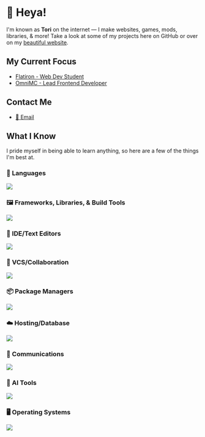 # 👋 Heya!
I'm known as **Tori** on the internet — I make websites, games, mods, libraries, & more! Take a look at some of my projects here on GitHub or over on my [beautiful website](https://7ori.dev).

## My Current Focus

- [Flatiron - Web Dev Student](https://flatironschool.com)
- [OmniMC - Lead Frontend Developer](https://www.omnimc.org)

## Contact Me

- <a href="mailto:contact@7ori.dev" target="_blank">📨 Email</a>

## What I Know

I pride myself in being able to learn anything, so here are a few of the things I'm best at.

### 📜 Languages

<p align="left"> <a href="https://github.com/7orivorian"><img src="https://go-skill-icons.vercel.app/api/icons?i=java,js,ts,html,css,scss,md,regex&perline=7"></a></p>

### 🖼️ Frameworks, Libraries, & Build Tools

<p align="left"> <a href="https://github.com/7orivorian"><img src="https://go-skill-icons.vercel.app/api/icons?i=react,express,vite,maven,gradle&perline=7"></a></p>

### 📄 IDE/Text Editors

<p align="left"> <a href="https://github.com/7orivorian"><img src="https://go-skill-icons.vercel.app/api/icons?i=idea,vscode&perline=7"></a></p>

### 🤵 VCS/Collaboration

<p align="left"> <a href="https://github.com/7orivorian"><img src="https://go-skill-icons.vercel.app/api/icons?i=git,github&perline=7"></a></p>

### 📦 Package Managers

<p align="left"> <a href="https://github.com/7orivorian"><img src="https://go-skill-icons.vercel.app/api/icons?i=npm,pnpm&perline=7"></a></p>

### ☁️ Hosting/Database

<p align="left"> <a href="https://github.com/7orivorian"><img src="https://go-skill-icons.vercel.app/api/icons?i=cloudflare,heroku,githubpages,mongodb&perline=7"></a></p>

### 💬 Communications

<p align="left"> <a href="https://github.com/7orivorian"><img src="https://go-skill-icons.vercel.app/api/icons?i=discord,gmail,slack&perline=7"></a></p>

### 🤖 AI Tools

<p align="left"> <a href="https://github.com/7orivorian"><img src="https://go-skill-icons.vercel.app/api/icons?i=chatgpt&perline=7"></a></p>

### 🖥️ Operating Systems

<p align="left"> <a href="https://github.com/7orivorian"><img src="https://go-skill-icons.vercel.app/api/icons?i=windows,wsl&perline=7"></a></p>
